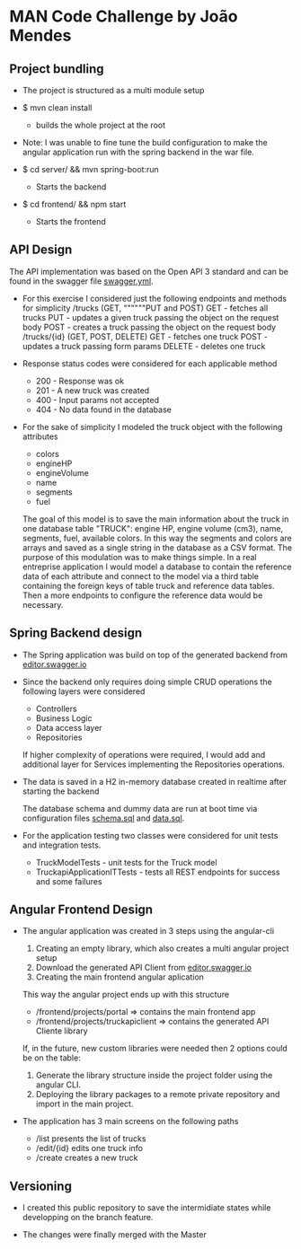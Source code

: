 # MAN Code Challenge by João Mendes

## Project bundling

* The project is structured as a multi module setup

* $ mvn clean install
    - builds the whole project at the root

* Note: I was unable to fine tune the build configuration to make the angular application run with the spring backend in the war file.

* $ cd server/ && mvn spring-boot:run
    - Starts the backend

* $ cd frontend/ && npm start
    - Starts the frontend

## API Design

The API implementation was based on the Open API 3 standard and can be found in the swagger file [swagger.yml](./swagger.yml).

* For this exercise I considered just the following endpoints and methods for simplicity
 /trucks (GET, """"""PUT and POST)
    GET - fetches all trucks
    PUT - updates a given truck passing the object on the request body
    POST - creates a truck passing the object on the request body
 /trucks/{id} (GET, POST, DELETE)
    GET - fetches one truck
    POST - updates a truck passing form params
    DELETE - deletes one truck

* Response status codes were considered for each applicable method
    - 200 - Response was ok
    - 201 - A new truck was created
    - 400 - Input params not accepted
    - 404 - No data found in the database

* For the sake of simplicity I modeled the truck object with the following attributes
    - colors
    - engineHP
    - engineVolume
    - name
    - segments
    - fuel

    The goal of this model is to save the main information about the truck in one database table "TRUCK": engine HP, engine volume (cm3), name, segments, fuel, available colors.
    In this way the segments and colors are arrays and saved as a single string in the database as a CSV format.
    The purpose of this modulation was to make things simple. In a real entreprise application I would model a database to contain the reference data of each attribute and connect to the model via a third table containing the foreign keys of table truck and reference data tables.
    Then a more endpoints to configure the reference data would be necessary.

## Spring Backend design

* The Spring application was build on top of the generated backend from [editor.swagger.io](https://editor.swagger.io/)

* Since the backend only requires doing simple CRUD operations the following layers were considered
    - Controllers
    - Business Logic
    - Data access layer
    - Repositories

    If higher complexity of operations were required, I would add and additional layer for Services implementing the Repositories operations.

* The data is saved in a H2 in-memory database created in realtime after starting the backend

    The database schema and dummy data are run at boot time via configuration files [schema.sql](./server/src/main/resources/schema.sql) and [data.sql](./server/src/main/resources/data.sql).

* For the application testing two classes were considered for unit tests and integration tests.

    - TruckModelTests - unit tests for the Truck model
    - TruckapiApplicationITTests - tests all REST endpoints for success and some failures


## Angular Frontend Design

* The angular application was created in 3 steps using the angular-cli

    1. Creating an empty library, which also creates a multi angular project setup
    2. Download the generated API Client from [editor.swagger.io](https://editor.swagger.io/)
    3. Creating the main frontend angular aplication

    This way the angular project ends up with this structure

    - /frontend/projects/portal => contains the main frontend app
    - /frontend/projects/truckapiclient => contains the generated API Cliente library

    If, in the future, new custom libraries were needed then 2 options could be on the table:

    1. Generate the library structure inside the project folder using the angular CLI.
    2. Deploying the library packages to a remote private repository and import in the main project.

* The application has 3 main screens on the following paths
    - /list presents the list of trucks
    - /edit/{id} edits one truck info
    - /create creates a new truck


## Versioning

* I created this public repository to save the intermidiate states while developping on the branch feature.

* The changes were finally merged with the Master